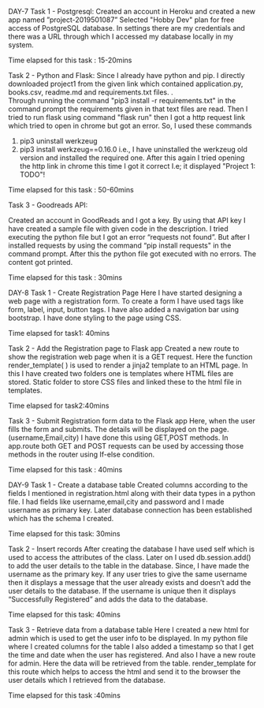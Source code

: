 DAY-7
Task 1 - Postgresql:
Created an account in Heroku and created a new app named ”project-2019501087”
Selected "Hobby Dev" plan for free access of PostgreSQL database.
In settings there are my credentials and there was a URL through which I accessed my database locally in my system.

Time elapsed for this task : 15-20mins


Task 2 - Python and Flask:
Since I already have python and pip. I directly downloaded project1 from the given link which contained application.py, books.csv, readme.md and requirements.txt files. .   
Through running the command "pip3 install -r requirements.txt" in the command prompt the requirements given in that text files are read.
Then I tried to run flask using command "flask run" then I got a http request link which tried to open in chrome but got an error.
So, I used these commands 
 1. pip3 uninstall werkzeug
 2. pip3 install werkzeug==0.16.0
i.e., I have uninstalled the werkzeug old version and installed the required one.
After this again I tried opening the http link in chrome this time I got it correct
I.e; it displayed "Project 1: TODO"!

Time elapsed for this task : 50-60mins


Task 3 - Goodreads API:

Created an account in GoodReads and I got a key.
By using that API key I have created a sample file with given code in the description.
I tried executing the python file but I got an error “requests not found”.
But after I installed requests by using the command “pip install requests" in the command prompt.
After this  the python file got executed with no errors. The content got printed.

Time elapsed for this task : 30mins

DAY-8
Task 1 - Create Registration Page
Here I have started designing a web page with a registration form.
To create a form I have used tags like form, label, input, button tags.
I have also added a navigation bar using bootstrap.
I have done styling to the page using CSS.

Time elapsed for task1: 40mins

Task 2 - Add the Registration page to Flask app
Created a new route to show the registration web page when it is a GET request.
Here the function render_template( ) is used to render a jinja2 template to an HTML page.
In this I have created two folders one is templates where HTML files are stored.
Static folder to store CSS files and linked these to the html file in templates.

Time elapsed for task2:40mins

Task 3 - Submit Registration form data to the Flask app
  Here, when the user fills the form and submits.
  The details will be displayed on the page.(username,Email,city) 
   I have done this using GET,POST methods.
  In app.route both GET and POST requests can  be used by accessing those methods in the router using If-else condition.

Time elapsed for this task : 40mins
  
DAY-9
Task 1 - Create a database table
Created columns according to the fields I mentioned in registration.html along with their data types in a python file.
I had fields like username,email,city and password and I made username as primary key.
Later database connection has been established which has the schema I created.

Time elapsed for this task: 30mins

Task 2 - Insert records
After creating the database I have used self which is used to access the attributes of the class.
Later on I used db.session.add() to add the user details to the table in the database.
Since, I have made the username as the primary key. If any user tries to give the same username then it displays a message that the user already exists and doesn’t add the user details to the database.
If the username is unique then it displays “Successfully Registered” and adds the data to the database.

Time elapsed for this task: 40mins

Task 3 - Retrieve data from a database table
Here I created a new html for admin which is used to get the user info to be displayed.
In my python file where I created columns for the table I also added a timestamp so that I get the time and date when the user has registered.
 And also I have a new route for admin.
Here the data will be retrieved from the table.
render_template  for this route which helps to access the html and send it to the browser the user details which I retrieved from the database.

 Time elapsed for this task :40mins



